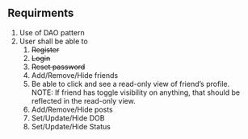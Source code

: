 ## Requirments
1. Use of DAO pattern
2. User shall be able to
   1. <s>Register</s>
   2. <s>Login</s>
   3. <s>Reset password</s>
   4. Add/Remove/Hide friends
   5. Be able to click and see a read-only view of friend’s profile.  
NOTE: If friend has toggle visibility on anything, that should be reflected in the read-only view.
   6. Add/Remove/Hide posts
   7. Set/Update/Hide DOB
   8. Set/Update/Hide Status

